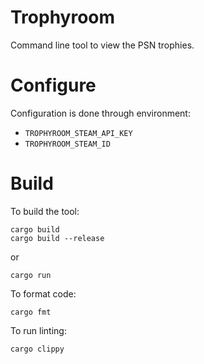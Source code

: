 # Trophyroom

Command line tool to view the PSN trophies.

# Configure

Configuration is done through environment:
* `TROPHYROOM_STEAM_API_KEY`
* `TROPHYROOM_STEAM_ID`

# Build

To build the tool:
```
cargo build
cargo build --release
```

or

```
cargo run
```

To format code:
```
cargo fmt
```

To run linting:
```
cargo clippy
```